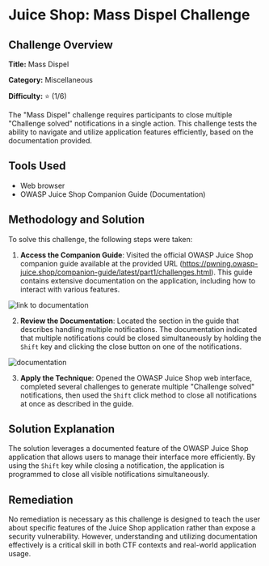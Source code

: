 # Juice Shop: Mass Dispel Challenge

## Challenge Overview

**Title:** Mass Dispel

**Category:** Miscellaneous

**Difficulty:** ⭐ (1/6)

The "Mass Dispel" challenge requires participants to close multiple "Challenge solved" notifications in a single action. This challenge tests the ability to navigate and utilize application features efficiently, based on the documentation provided.

## Tools Used

- Web browser
- OWASP Juice Shop Companion Guide (Documentation)

## Methodology and Solution

To solve this challenge, the following steps were taken:

1. **Access the Companion Guide**: Visited the official OWASP Juice Shop companion guide available at the provided URL (https://pwning.owasp-juice.shop/companion-guide/latest/part1/challenges.html). This guide contains extensive documentation on the application, including how to interact with various features.

![link to documentation](../assets/difficulty1/difficulty1/mass_dispel_1.png)
  
2. **Review the Documentation**: Located the section in the guide that describes handling multiple notifications. The documentation indicated that multiple notifications could be closed simultaneously by holding the `Shift` key and clicking the close button on one of the notifications.

![documentation](../assets/difficulty1/difficulty1/mass_dispel_2.png)

3. **Apply the Technique**: Opened the OWASP Juice Shop web interface, completed several challenges to generate multiple "Challenge solved" notifications, then used the `Shift` click method to close all notifications at once as described in the guide.

## Solution Explanation

The solution leverages a documented feature of the OWASP Juice Shop application that allows users to manage their interface more efficiently. By using the `Shift` key while closing a notification, the application is programmed to close all visible notifications simultaneously. 

## Remediation

No remediation is necessary as this challenge is designed to teach the user about specific features of the Juice Shop application rather than expose a security vulnerability. However, understanding and utilizing documentation effectively is a critical skill in both CTF contexts and real-world application usage.
